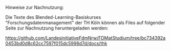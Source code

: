 Hinweise zur Nachnutzung:

Die Texte des Blended-Learning-Basiskurses "Forschungsdatenmanagement" der TH Köln können als Files auf folgender Seite zur Nachnutzung heruntergeladen werden:

https://github.com/LandesinitiativeFdmNrw/FDMatStudium/tree/bc734392a0453bd0d8c62cc7597f015dc5998d7d/docs/thk

